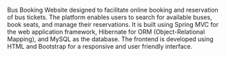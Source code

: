 Bus Booking Website designed to facilitate online booking and reservation of bus tickets. The platform
enables users to search for available buses, book seats, and manage their reservations. It is built using
Spring MVC for the web application framework, Hibernate for ORM (Object-Relational Mapping), and
MySQL as the database. The frontend is developed using HTML and Bootstrap for a responsive and user friendly interface.

